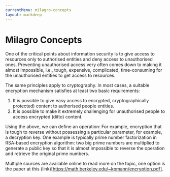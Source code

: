 ```yaml
---
currentMenu: milagro-concepts
layout: markdeep
---
```

<style>h1:before, h2:before { content: none; }</style>

# Milagro Concepts

One of the critical points about information security is to give access to resources only to authorised entities and deny access to unauthorised ones.
Preventing unauthorised access very often comes down to making it almost impossible, i.e., tough, expensive, complicated, time-consuming for the unauthorised entities to get access to resources.

The same principles apply to cryptography. In most cases, a suitable encryption mechanism satisfies at least two basic requirements:
1. It is possible to give easy access to encrypted, cryptographically protected) content to authorised people entities.
2. It is possible to make it extremely challenging for unauthorised people to access encrypted (ditto) content.

Using the above, we can define an operation: For example, encryption that is tough to reverse without possessing a particular parameter, for example, a decryption key.
One example is typically prime number factorization in RSA-based encryption algorithm: two big prime numbers are multiplied to generate a public key so that it is almost impossible to reverse the operation and retrieve the original prime numbers.

Multiple sources are available online to read more on the topic, one option is the paper at this (link)[https://math.berkeley.edu/~kpmann/encryption.pdf].
